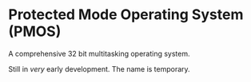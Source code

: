 # Protected Mode Operating System (PMOS) 

A comprehensive 32 bit multitasking operating system.

Still in *very* early development. The name is temporary.

